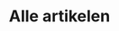 ---
layout: index.html
title: Alle artikelen
url: /nl/alle-artikelen
meta-description: Ivan's Insights - een online magazine om alledaagse problemen (fysiek dan wel mentaal) bespreekbaar te maken. Benieuwd naar de inzichten?
meta-tags: ivan's herbs, kruiden, thee, ivan chai, angst, burnout, hart, infecties, luchtweginfectie, menstruatiepijn, peesontsteking, prostaat, slaapproblemen, slijmbeursontsteking, stress, urineweginfectie, immuunsysteem
fragments:
  header: nl/fragments/all-articles/nl
banner: 5wRBrlzNIq0oRXl0fIOJwH
contentful:
  imageOptions:
    fm: jpg
    q: 50
    effect: o-lg-60d-black
---
